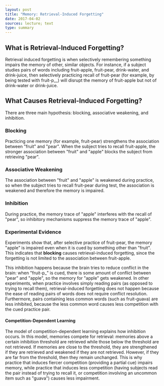 ```yaml
---
layout: post
title: "Memory: Retrieval-Induced Forgetting"
date: 2017-04-02
sources: lecture; text
type: summary
---
```


## What is Retrieval-Induced Forgetting?

Retrieval induced forgetting is when selectively remembering something impairs the memory of other, similar objects. For instance, if a subject studies pairs of words including fruit-apple, fruit-pear, drink-water, and drink-juice, then selectively practicing recall of fruit-pear (for example, by being tested with fruit-p__) will disrupt the memory of fruit-apple but not of drink-water or drink-juice.

## What Causes Retrieval-Induced Forgetting?

There are three main hypothesis: blocking, associative weakening, and inhibition.

### Blocking

Practicing one memory (for example, fruit-pear) strengthens the association between "fruit" and "pear". When the subject tries to recall fruit-apple, the stronger association between "fruit" and "apple" blocks the subject from retrieving "pear".

### Associative Weakening

The association between "fruit" and "apple" is weakened during practice, so when the subject tries to recall fruit-pear during test, the association is weakened and therefore the memory is impaired.

### Inhibition

During practice, the memory trace of "apple" interferes with the recall of "pear", so inhibitory mechanisms suppress the memory trace of "apple".

### Experimental Evidence

Experiments show that, after selective practice of fruit-pear, the memory "apple" is impaired even when it is cued by something other than "fruit". This indicates that **blocking** causes retrieval-induced forgetting, since the forgetting is not limited to the association between fruit-apple.

This inhibition happens because the brain tries to reduce conflict in the brain: when "fruit-p\_" is cued, there is some amount of conflict between "pear" and "apple", so the memory for "apple" gets weakened. In other experiments, when practice involves simply reading pairs (as opposed to trying to recall them), retrieval-induced forgetting does not happen because the ease of reading pairs of words does not require conflict resolution. Furthermore, pairs containing less common words (such as fruit-guava) are less inhibited, because the less common word causes less competition with the cued practice pair.

#### Competition-Dependent Learning

The model of competition-dependent learning explains how inhibition occurs. In this model, memories compete for retrieval: memories above a certain inhibition threshold are retrieved while those below the threshold are not retrieved. If memories are close to the threshold, they are strengthened if they are retrieved and weakened if they are not retrieved. However, if they are far from the threshold, then they remain unchanged. This is why practice that induces fiercer competition (providing a partial cue) impairs memory, while practice that induces less competition (having subjects read the pair instead of trying to recall it, or competition involving an uncommon item such as "guava") causes less impairment.
